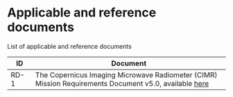 # Applicable and reference documents

List of applicable and reference documents

 | ID  | Document |
 | --- | ---- |
 | RD-1 &nbsp; | The Copernicus Imaging Microwave Radiometer (CIMR) Mission Requirements Document v5.0, available [here](https://esamultimedia.esa.int/docs/EarthObservation/CIMR-MRD-v5.0-20230211_(Issued).pdf) |
